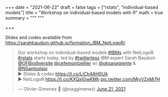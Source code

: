 +++
date = "2021-06-22"
draft = false
tags = ["rstats", "individual-based models"]
title = "Workshop on individual-based models with R"
math = true
summary = """
"""

+++

Slides and codes available from <https://sarahbauduin.github.io/formation_IBM_NetLogoR/>.

<!--more-->

<blockquote class="twitter-tweet"><p lang="en" dir="ltr">Our workshop on individual-based models <a href="https://twitter.com/hashtag/IBMs?src=hash&amp;ref_src=twsrc%5Etfw">#IBMs</a> with NetLogoR <a href="https://twitter.com/hashtag/rstats?src=hash&amp;ref_src=twsrc%5Etfw">#rstats</a> starts today, led by <a href="https://twitter.com/hashtag/twitterless?src=hash&amp;ref_src=twsrc%5Etfw">#twitterless</a> IBM expert Sarah Bauduin <a href="https://twitter.com/OFBiodiversite?ref_src=twsrc%5Etfw">@OFBiodiversite</a> <a href="https://twitter.com/cefemontpellier?ref_src=twsrc%5Etfw">@cefemontpellier</a> w/ <a href="https://twitter.com/oksanagrente?ref_src=twsrc%5Etfw">@oksanagrente</a> &amp; <a href="https://twitter.com/NSantostasi?ref_src=twsrc%5Etfw">@NSantostasi</a><br>▶️ Slides &amp; codes <a href="https://t.co/LjCh4AH0UA">https://t.co/LjCh4AH0UA</a><br>▶️ NetLogoR <a href="https://t.co/KXQxIGwKMh">https://t.co/KXQxIGwKMh</a> <a href="https://t.co/MjvVZxMi7H">pic.twitter.com/MjvVZxMi7H</a></p>&mdash; Olivier Gimenez 🖖 (@oaggimenez) <a href="https://twitter.com/oaggimenez/status/1406879847545290753?ref_src=twsrc%5Etfw">June 21, 2021</a></blockquote> <script async src="https://platform.twitter.com/widgets.js" charset="utf-8"></script> 

